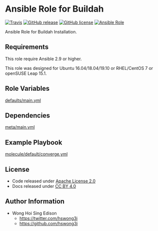 # Ansible Role for Buildah

[![Travis](https://img.shields.io/travis/com/alvistack/ansible-role-buildah.svg)](https://travis-ci.com/alvistack/ansible-role-buildah)
[![GitHub release](https://img.shields.io/github/release/alvistack/ansible-role-buildah.svg)](https://github.com/alvistack/ansible-role-buildah)
[![GitHub license](https://img.shields.io/github/license/alvistack/ansible-role-buildah.svg)](https://github.com/alvistack/ansible-role-buildah/blob/master/LICENSE)
[![Ansible Role](https://img.shields.io/badge/galaxy-alvistack.buildah-blue.svg)](https://galaxy.ansible.com/alvistack/buildah)

Ansible Role for Buildah Installation.

## Requirements

This role require Ansible 2.9 or higher.

This role was designed for Ubuntu 16.04/18.04/19.10 or RHEL/CentOS 7 or openSUSE Leap 15.1.

## Role Variables

[defaults/main.yml](defaults/main.yml)

## Dependencies

[meta/main.yml](meta/main.yml)

## Example Playbook

[molecule/default/converge.yml](molecule/default/converge.yml)

## License

  - Code released under [Apache License 2.0](LICENSE)
  - Docs released under [CC BY 4.0](http://creativecommons.org/licenses/by/4.0/)

## Author Information

  - Wong Hoi Sing Edison
      - <https://twitter.com/hswong3i>
      - <https://github.com/hswong3i>
